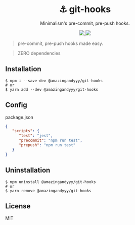 <h1 align="center">
⚓ git-hooks
</h1>
<p align="center">
Minimalism's pre-commit, pre-push hooks.
</p>

<p align="center">
   <a href="https://github.com/amazingandyyy/git-hooks/blob/master/LICENSE">
      <img src="https://img.shields.io/badge/License-MIT-green.svg" />
   </a>
   <a href="https://circleci.com/gh/amazingandyyy/git-hooks">
      <img src="https://circleci.com/gh/amazingandyyy/git-hooks.svg?style=svg" />
   </a>
</p>

> pre-commit, pre-push hooks made easy.

> ZERO dependencies

## Installation

```shell
$ npm i --save-dev @amazingandyyy/git-hooks
# or
$ yarn add --dev @amazingandyyy/git-hooks
```

## Config

package.json

```json
{
   "scripts": {
      "test": "jest",
      "precommit": "npm run test",
      "prepush": "npm run test"
   }
}
```

## Uninstallation

```shell
$ npm uninstall @amazingandyyy/git-hooks
# or
$ yarn remove @amazingandyyy/git-hooks
```

## License

MIT
